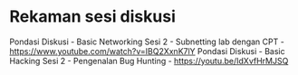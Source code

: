 # Rekaman sesi diskusi

Pondasi Diskusi - Basic Networking Sesi 2 - Subnetting lab dengan CPT  - https://www.youtube.com/watch?v=IBQ2XxnK7lY
Pondasi Diskusi - Basic Hacking Sesi 2 - Pengenalan Bug Hunting  - https://youtu.be/IdXvfHrMJSQ
